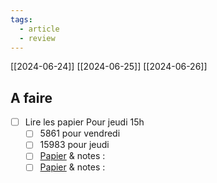 ```yaml
---
tags:
  - article
  - review
---
```

[[2024-06-24]]
[[2024-06-25]]
[[2024-06-26]]


## A faire
 - [ ] Lire les papier Pour jeudi 15h
	 - [ ] 5861 pour vendredi
	 - [ ] 15983 pour jeudi
	 - [ ] [Papier](https://cloud.teklia.com/index.php/apps/onlyoffice/s/YFq4mDGy54ZcGLi?fileId=476141) & notes : 
	 - [ ] [Papier](https://cloud.teklia.com/index.php/apps/onlyoffice/s/YFq4mDGy54ZcGLi?fileId=476136) & notes : 